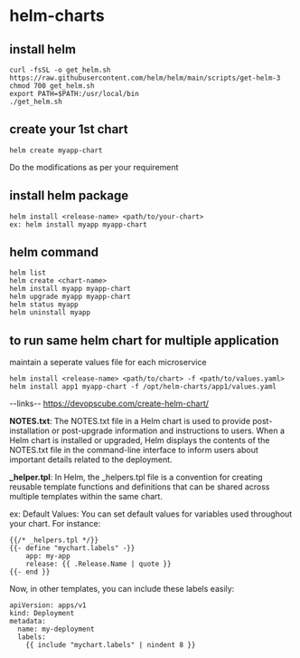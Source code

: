 # helm-charts
## install helm
```
curl -fsSL -o get_helm.sh https://raw.githubusercontent.com/helm/helm/main/scripts/get-helm-3
chmod 700 get_helm.sh
export PATH=$PATH:/usr/local/bin
./get_helm.sh
```
## create your 1st chart
```
helm create myapp-chart
```
Do the modifications as per your requirement
## install helm package
```
helm install <release-name> <path/to/your-chart>
ex: helm install myapp myapp-chart
```
## helm command
```
helm list
helm create <chart-name>
helm install myapp myapp-chart
helm upgrade myapp myapp-chart
helm status myapp
helm uninstall myapp
```
## to run same helm chart for multiple application
maintain a seperate values file for each microservice
```
helm install <release-name> <path/to/chart> -f <path/to/values.yaml>
helm install app1 myapp-chart -f /opt/helm-charts/app1/values.yaml
```

--links--
https://devopscube.com/create-helm-chart/

**NOTES.txt**: 
The NOTES.txt file in a Helm chart is used to provide post-installation or post-upgrade information and instructions to users. When a Helm chart is installed or upgraded, Helm displays the contents of the NOTES.txt file in the command-line interface to inform users about important details related to the deployment.

**_helper.tpl**: In Helm, the _helpers.tpl file is a convention for creating reusable template functions and definitions that can be shared across multiple templates within the same chart.

ex:
Default Values: You can set default values for variables used throughout your chart. For instance:
```
{{/* _helpers.tpl */}}
{{- define "mychart.labels" -}}
    app: my-app
    release: {{ .Release.Name | quote }}
{{- end }}
```
Now, in other templates, you can include these labels easily:
```
apiVersion: apps/v1
kind: Deployment
metadata:
  name: my-deployment
  labels:
    {{ include "mychart.labels" | nindent 8 }}
```
